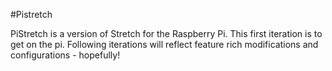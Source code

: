 #Pistretch

PiStretch is a version of Stretch for the Raspberry Pi. 
This first iteration is to get on the pi.
Following iterations will reflect feature rich modifications and configurations - hopefully!
